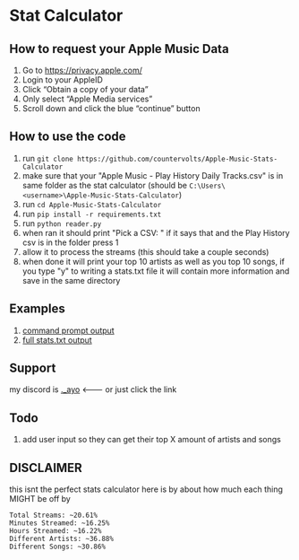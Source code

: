 # Stat Calculator
## How to request your Apple Music Data
1. Go to https://privacy.apple.com/
2. Login to your AppleID
3. Click “Obtain a copy of your data”
4. Only select “Apple Media services”
5. Scroll down and click the blue “continue” button

## How to use the code
1. run ```git clone https://github.com/countervolts/Apple-Music-Stats-Calculator```
2. make sure that your "Apple Music - Play History Daily Tracks.csv" is in same folder as the stat calculator (should be ```C:\Users\<username>\Apple-Music-Stats-Calculator```)
3. run ```cd Apple-Music-Stats-Calculator```
4. run ```pip install -r requirements.txt```
5. run ```python reader.py```
6. when ran it should print "Pick a CSV: " if it says that and the Play History csv is in the folder press 1
7. allow it to process the streams (this should take a couple seconds)
8. when done it will print your top 10 artists as well as you top 10 songs, if you type "y" to writing a stats.txt file it will contain more information and save in the same directory

## Examples
1. [command prompt output](https://github.com/countervolts/Apple-Music-Stats-Calculator/blob/main/examples/top10.txt)
2. [full stats.txt output](https://github.com/countervolts/Apple-Music-Stats-Calculator/blob/main/examples/Stats.txt)

## Support
my discord is [._ayo](https://discord.com/users/488368000055902228) <--- or just click the link

## Todo
1. add user input so they can get their top X amount of artists and songs

## **DISCLAIMER**
this isnt the perfect stats calculator here is by about how much each thing MIGHT be off by
```
Total Streams: ~20.61%
Minutes Streamed: ~16.25%
Hours Streamed: ~16.22%
Different Artists: ~36.88%
Different Songs: ~30.86%
```
